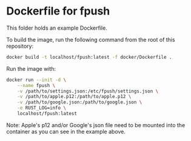 # Dockerfile for fpush

This folder holds an example Dockerfile.

To build the image, run the following command from the root of this repository:

```bash
docker build -t localhost/fpush:latest -f docker/Dockerfile .
```

Run the image with:

```bash
docker run --init -d \
    --name fpush \
    -v /path/to/settings.json:/etc/fpush/settings.json \
    -v /path/to/apple.p12:/path/to/apple.p12 \
    -v /path/to/google.json:/path/to/google.json \
    -e RUST_LOG=info \
    localhost/fpush:latest
```

Note: Apple's p12 and/or Google's json file need to be mounted into the
container as you can see in the example above.
